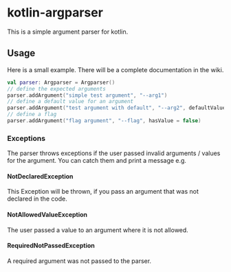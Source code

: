 # kotlin-argparser

This is a simple argument parser for kotlin.


## Usage
Here is a small example. There will be a complete documentation in the wiki.

```kotlin
val parser: Argparser = Argparser()
// define the expected arguments
parser.addArgument("simple test argument", "--arg1")
// define a default value for an argument
parser.addArgument("test argument with default", "--arg2", defaultValue = "hello world")
// define a flag
parser.addArgument("flag argument", "--flag", hasValue = false)
```

### Exceptions
The parser throws exceptions if the user passed invalid arguments / values for the argument.
You can catch them and print a message e.g.

#### NotDeclaredException
This Exception will be thrown, if you pass an argument that was not declared in the code.

#### NotAllowedValueException
The user passed a value to an argument where it is not allowed.

#### RequiredNotPassedException
A required argument was not passed to the parser.
